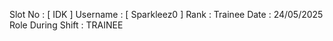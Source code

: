Slot No : [ IDK ] 
Username : [ Sparkleez0 ] 
Rank : Trainee
Date : 24/05/2025
Role During Shift : TRAINEE